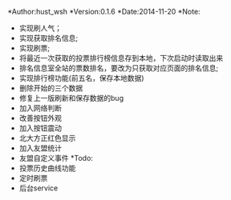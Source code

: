 ﻿ *Author:hust_wsh
 *Version:0.1.6
 *Date:2014-11-20
 *Note:
 * 实现刷人气；
 * 实现获取排名信息;
 * 实现刷票;
 * 将最近一次获取的投票排行榜信息存到本地，下次启动时读取出来
 * 排名信息室全站的票数排名，要改为只获取对应页面的排名信息;
 * 实现排行榜功能(前五名，保存本地数据)
 * 删除开始的三个数据
 * 修复上一版刷新和保存数据的bug
 * 加入网络判断
 * 改善按钮外观
 * 加入按钮震动
 * 北大方正红色显示
 * 加入友盟统计
 * 友盟自定义事件
 *Todo:
 * 投票历史曲线功能
 * 定时刷票
 * 后台service